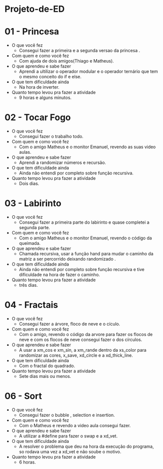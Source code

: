 # Projeto-de-ED
# 01 - Princesa

* O que você fez
  * Consegui fazer a primeira e a segunda versao da princesa .
* Com quem e como você fez
  * Com ajuda de dois amigos(Thiago e Matheus).
* O que aprendeu e sabe fazer
  * Aprendi a ultilizar o operador modular e o operador ternário que tem o mesmo conceito do if e else.
* O que tem dificuldade ainda
  * Na hora de inverter.
* Quanto tempo levou pra fazer a atividade
  * 9 horas e alguns minutos.

# 02 - Tocar Fogo

* O que você fez
  * Consegui fazer o trabalho todo.
* Com quem e como você fez
  * Com o amigo Matheus e o monitor Emanuel, revendo as suas video aulas.
* O que aprendeu e sabe fazer
  * Aprendi a randomizar números e recursão.
* O que tem dificuldade ainda
  * Ainda não entendi por completo sobre função recursiva.
* Quanto tempo levou pra fazer a atividade
  * Dois dias.

# 03 - Labirinto

* O que você fez
  * Consegui fazer a primeira parte do labirinto e quase completei a segunda parte.
* Com quem e como você fez
  * Com o amigo Matheus e o monitor Emanuel, revendo o código da queimada.
* O que aprendeu e sabe fazer
  * Chamada recursiva, usar a função hand para mudar o caminho da matriz a ser percorrido deixando randomizado .
* O que tem dificuldade ainda
  * Ainda não entendi por completo sobre função recursiva e tive dificuldade na hora de fazer o caminho.
* Quanto tempo levou pra fazer a atividade
  * três dias.

# 04 - Fractais

* O que você fez
  * Consegui fazer a árvore, floco de neve e o cículo.
* Com quem e como você fez
  * Com o amigo, revendo o código da arvore para fazer os flocos de neve e com os flocos de neve consegui fazer o dos círculos.
* O que aprendeu e sabe fazer
  * A usar a xm_cos e xm_sin, a xm_rande dentro da xs_color para randomizar as cores, x_save, xd_circle e a xd_thick_line.
* O que tem dificuldade ainda
  * Com o fractal do quadrado.
* Quanto tempo levou pra fazer a atividade
  * Sete dias mais ou menos.

# 06 - Sort

* O que você fez
  * Consegui fazer o bubble , selection e insertion.
* Com quem e como você fez
  * Com o Matheus e revendo a video aula consegui fazer.
* O que aprendeu e sabe fazer
  * A utilizar a #define para fazer o swap e a xd_vet.
* O que tem dificuldade ainda
  * A resolver o problema que deu na hora da execução do programa, so rodava uma vez a xd_vet e não soube o motivo.
* Quanto tempo levou pra fazer a atividade
  * 6 horas.
